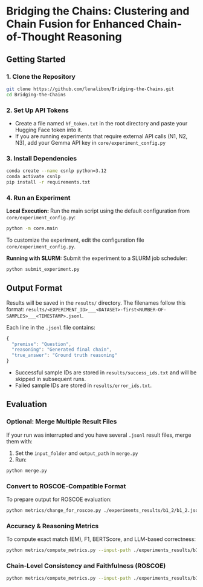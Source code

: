 # Bridging the Chains: Clustering and Chain Fusion for Enhanced Chain-of-Thought Reasoning
## Getting Started
### 1. Clone the Repository
```bash
git clone https://github.com/lenalibon/Bridging-the-Chains.git
cd Bridging-the-Chains
```

### 2. Set Up API Tokens
- Create a file named `hf_token.txt` in the root directory and paste your Hugging Face token into it.
- If you are running experiments that require external API calls (N1, N2, N3), add your Gemma API key in `core/experiment_config.py`

### 3. Install Dependencies
```bash
conda create --name csnlp python=3.12
conda activate csnlp
pip install -r requirements.txt
```

### 4. Run an Experiment
**Local Execution:** Run the main script using the default configuration from `core/experiment_config.py`:
```bash
python -m core.main
```
To customize the experiment, edit the configuration file `core/experiment_config.py`.

**Running with SLURM:** Submit the experiment to a SLURM job scheduler: 
```bash
python submit_experiment.py
```

## Output Format 
Results will be saved in the `results/` directory. The filenames follow this format: `results/<EXPERIMENT_ID>___<DATASET>-first<NUMBER-OF-SAMPLES>___<TIMESTAMP>.jsonl`.

Each line in the `.jsonl` file contains:
```javascript
{
  "premise": "Question",
  "reasoning": "Generated final chain",
  "true_answer": "Ground truth reasoning"
}
```
- Successful sample IDs are stored in `results/success_ids.txt` and will be skipped in subsequent runs.
- Failed sample IDs are stored in `results/error_ids.txt`.

## Evaluation
### Optional: Merge Multiple Result Files
If your run was interrupted and you have several `.jsonl` result files, merge them with:
1. Set the `input_folder` and `output_path` in `merge.py`
2. Run:
```bash
python merge.py
```

### Convert to ROSCOE-Compatible Format
To prepare output for ROSCOE evaluation:
```bash
python metrics/change_for_roscoe.py ./experiments_results/b1_2/b1_2.jsonl ./experiments_results/b1_2/b1_2_roscoe.jsonl
```

### Accuracy & Reasoning Metrics
To compute exact match (EM), F1, BERTScore, and LLM-based correctness:
```bash
python metrics/compute_metrics.py --input-path ./experiments_results/b1_2/b1_2.jsonl --suffix jsonl --metrics llm f1 em bert
```

### Chain-Level Consistency and Faithfulness (ROSCOE)
```bash
python metrics/compute_metrics.py --input-path ./experiments_results/b1_2/b1_2_roscoe.jsonl --suffix jsonl --metrics roscoe
```
